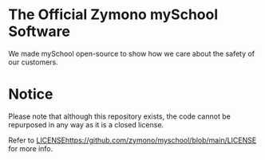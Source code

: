 # The Official Zymono mySchool Software
We made mySchool open-source to show how we care about the safety of our customers.

# Notice
Please note that although this repository exists, the code cannot be repurposed in any way as it is a closed license.

Refer to [LICENSE](https://github.com/zymono/myschool/blob/main/LICENSE)https://github.com/zymono/myschool/blob/main/LICENSE for more info.
